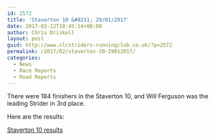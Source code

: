```yaml
---
id: 2572
title: 'Staverton 10 &#8211; 29/01/2017'
date: 2017-02-12T10:45:14+00:00
author: Chris Driskell
layout: post
guid: http://www.clcstriders-runningclub.co.uk/?p=2572
permalink: /2017/02/staverton-10-29012017/
categories:
  - News
  - Race Reports
  - Road Reports
---
```

There were 184 finishers in the Staverton 10, and Will Ferguson was the leading Strider in 3rd place.

Here are the results:

[Staverton 10 results](http://www.clcstriders-runningclub.co.uk/wplive/wp-content/uploads/2017/01/staverton_10_race_results_manual_v1.pdf)

&nbsp;